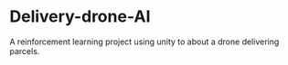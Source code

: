 # Delivery-drone-AI
A reinforcement learning project using unity to about a drone delivering parcels.
